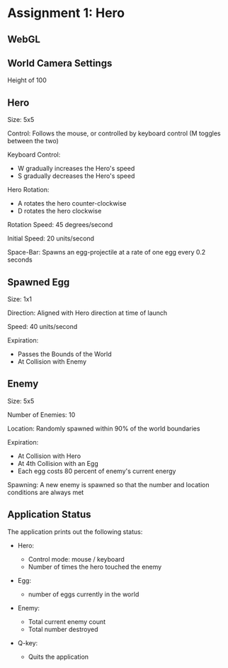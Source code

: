 # Assignment 1: Hero

## WebGL


## World Camera Settings

Height of 100

## Hero 

Size: 5x5


Control: Follows the mouse, or controlled by keyboard control
(M toggles between the two)


Keyboard Control:
* W gradually increases the Hero's speed
* S gradually decreases the Hero's speed


Hero Rotation:
* A rotates the hero counter-clockwise
* D rotates the hero clockwise

Rotation Speed: 45 degrees/second


Initial Speed: 20 units/second


Space-Bar: Spawns an egg-projectile at a rate of one egg every 0.2 seconds


## Spawned Egg

Size: 1x1


Direction: Aligned with Hero direction at time of launch


Speed: 40 units/second


Expiration: 
* Passes the Bounds of the World
* At Collision with Enemy


## Enemy

Size: 5x5


Number of Enemies: 10


Location: Randomly spawned within 90% of the world boundaries


Expiration: 
* At Collision with Hero
* At 4th Collision with an Egg
* Each egg costs 80 percent of enemy's current energy


Spawning: A new enemy is spawned so that the number and location
conditions are always met


## Application Status

The application prints out the following status:

* Hero:
    * Control mode: mouse / keyboard
    * Number of times the hero touched the enemy

* Egg:
    * number of eggs currently in the world

* Enemy:
    * Total current enemy count
    * Total number destroyed

* Q-key:
    * Quits the application